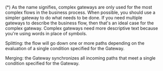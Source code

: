 (*)
As the name signifies, complex gateways are only used for the most complex flows in the business process. When possible, you should use a simpler gateway to do what needs to be done. If you need multiple gateways to describe the business flow, then that's an ideal case for the complex gateway. Complex gateways need more descriptive text because you're using words in place of symbols.

Splitting: the flow will go down one or more paths depending on the evaluation of a single condition specified for the Gateway. 

Merging: the Gateway synchronizes all incoming paths that meet a single condition specified for the Gateway.